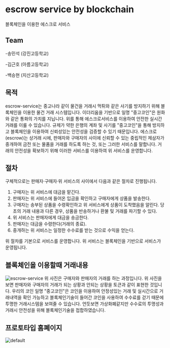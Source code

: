 # escrow service by blockchain
블록체인을 이용한 에스크로 서비스

## Team
-송민석 (강진고등학교)

-김근호 (아름고등학교)

-백승현 (지산고등학교)

## 목적
escrow-service는 중고나라 같이 물건을 거래시 먹튀와 같은 사기를 방지하기 위해 블록체인을 이용한 물건 거래 시스템입니다.
이더리움을 기반으로 일명 "중고코인"은 원화와 같은 통화의 가치를 지닙니다. 위를 통해 에스크로서비스를 이용하여 안전한 실시간 거래를 이룰 수 있습니다. 규제가 약한 은행의 계좌 및 사기를 "중고코인"을 통해 방지하고 블록체인을 이용하여 신뢰성있는 안전성을 검증할 수 있기 때문입니다.
에스크로(escrow)는 상거래 시에, 판매자와 구매자의 사이에 신뢰할 수 있는 중립적인 제삼자가 중개하여 금전 또는 물품을 거래를 하도록 하는 것, 또는 그러한 서비스를 말합니다. 거래의 안전성을 확보하기 위해 이러한 서비스를 이용하여 위 서비스를 운영합니다.

## 절차

구체적으로는 판매자·구매자·위 서비스의 사이에서 다음과 같은 절차로 진행됩니다.

1. 구매자는 위 서비스에 대금을 맡긴다.
2. 판매자는 위 서비스에 들어온 입금을 확인하고 구매자에게 상품을 발송한다.
3. 구매자는 송부된 상품을 수령확인하고 위 서비스에게 상품이 도착했음을 알린다. 당초의 거래 내용과 다른 경우, 상품을 반송하거나 환불 및 거래를 파기할 수 있다.
4. 위 서비스는 판매자에게 대금을 송금한다.
5. 판매자는 대금을 수령한다(거래의 종료).
6. 중개하는 위 서비스는 일정한 수수료를 받는 것으로 수익을 얻는다.

위 절차를 기본으로 서비스를 운영합니다. 위 서비스는 블록체인을 기반으로 서비스가 운영됩니다.

## 블록체인을 이용할때 거래내용
![escrow-service](https://user-images.githubusercontent.com/42334011/51070952-411b0380-168d-11e9-8c4b-c1c8038980f6.png)
위 사진은 구매자와 판매자의 거래를 하는 과정입니다. 위 사진을 보면 판매자와 구매자의 거래가 되는 상황과 안되는 상황을 토큰과 같이 표현한 것입니다.
우리의 코인 일명 "중고코인"은 코인을 이용하여 안정성있는 거래 및 실시간으로 거래내역을 확인 가능하고 블록체인기술이 들어간 코인을 사용하여 수수료를
걷기 때문에 투명한 거래시스템을 보여줄 수 있습니다. 언듯보면 가상화폐같지만 수수료의 투명성과 거래시 안전성을 위해 블록체인기술을 접합하였습니다.

## 프로토타입 홈폐이지
![default](https://user-images.githubusercontent.com/42334011/51075514-a68fe400-16cf-11e9-8c3c-f6a95938cace.png)

